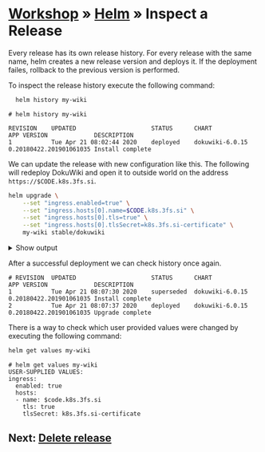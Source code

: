 # [Workshop](../README.md) &raquo; [Helm](./README.md) &raquo; Inspect a Release

Every release has its own release history. For every release with the same
name, helm creates a new release version and deploys it. If the deployment
failes, rollback to the previous version is performed.

To inspect the release history execute the following command:

```bash
  helm history my-wiki
```

```console
# helm history my-wiki

REVISION	UPDATED                 	STATUS  	CHART          	APP VERSION            	DESCRIPTION
1       	Tue Apr 21 08:02:44 2020	deployed	dokuwiki-6.0.15	0.20180422.201901061035	Install complete
```

We can update the release with new configuration like this. The following will
redeploy DokuWiki and open it to outside world on the address `https://$CODE.k8s.3fs.si`.

```bash
helm upgrade \
    --set "ingress.enabled=true" \
    --set "ingress.hosts[0].name=$CODE.k8s.3fs.si" \
    --set "ingress.hosts[0].tls=true" \
    --set "ingress.hosts[0].tlsSecret=k8s.3fs.si-certificate" \
    my-wiki stable/dokuwiki
```

<details>
    <summary>Show output</summary>

```console
# helm upgrade \
#     --set "ingress.enabled=true" \
#     --set "ingress.hosts[0].name=$CODE.k8s.3fs.si" \
#     --set "ingress.hosts[0].tls=true" \
#     --set "ingress.hosts[0].tlsSecret=k8s.3fs.si-certificate" \
#     my-wiki stable/dokuwiki
Release "my-wiki" has been upgraded. Happy Helming!
NAME: my-wiki
LAST DEPLOYED: Tue Apr 21 08:06:06 2020
NAMESPACE: default
STATUS: deployed
REVISION: 3
TEST SUITE: None
NOTES:
** Please be patient while the chart is being deployed **

1. Get the DokuWiki URL indicated on the Ingress Rule and associate it to your cluster external IP:

   export CLUSTER_IP=$(minikube ip) # On Minikube. Use: `kubectl cluster-info` on others K8s clusters
   export HOSTNAME=$(kubectl get ingress --namespace default my-wiki-dokuwiki -o jsonpath='{.spec.rules[0].host}')
   echo "Dokuwiki URL: http://$HOSTNAME/"
   echo "$CLUSTER_IP  $HOSTNAME" | sudo tee -a /etc/hosts

2. Login with the following credentials

  echo Username: user
  echo Password: $(kubectl get secret --namespace default my-wiki-dokuwiki -o jsonpath="{.data.dokuwiki-password}" | base64 --decode)
```

</details>

After a successful deployment we can check history once again.

```console
# REVISION	UPDATED                 	STATUS    	CHART          	APP VERSION            	DESCRIPTION
1       	Tue Apr 21 08:07:30 2020	superseded	dokuwiki-6.0.15	0.20180422.201901061035	Install complete
2       	Tue Apr 21 08:07:37 2020	deployed  	dokuwiki-6.0.15	0.20180422.201901061035	Upgrade complete
```

There is a way to check which user provided values were changed by executing the following command:

```bash
helm get values my-wiki
```

```console
# helm get values my-wiki
USER-SUPPLIED VALUES:
ingress:
  enabled: true
  hosts:
  - name: $code.k8s.3fs.si
    tls: true
    tlsSecret: k8s.3fs.si-certificate
```

## Next: [Delete release](./03_delete_release.md)
